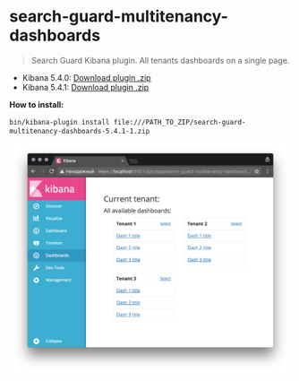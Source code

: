 # search-guard-multitenancy-dashboards

> Search Guard Kibana plugin. All tenants dashboards on a single page.


* Kibana 5.4.0:
[Download plugin .zip](https://raw.githubusercontent.com/Yakud/search-guard-multitenancy-dashboards/master/release/search-guard-multitenancy-dashboards-5.4.0-1.zip)
* Kibana 5.4.1:
  [Download plugin .zip](https://raw.githubusercontent.com/Yakud/search-guard-multitenancy-dashboards/master/release/search-guard-multitenancy-dashboards-5.4.1-1.zip)


<b> How to install:</b>

```
bin/kibana-plugin install file:///PATH_TO_ZIP/search-guard-multitenancy-dashboards-5.4.1-1.zip
```

<p align="center">
  <img src="https://raw.githubusercontent.com/Yakud/search-guard-multitenancy-dashboards/master/screenshot/screen_2.png">
</p>
